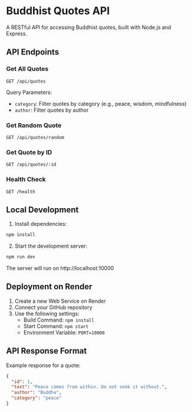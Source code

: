 # Buddhist Quotes API

A RESTful API for accessing Buddhist quotes, built with Node.js and Express.

## API Endpoints

### Get All Quotes
```
GET /api/quotes
```
Query Parameters:
- `category`: Filter quotes by category (e.g., peace, wisdom, mindfulness)
- `author`: Filter quotes by author

### Get Random Quote
```
GET /api/quotes/random
```

### Get Quote by ID
```
GET /api/quotes/:id
```

### Health Check
```
GET /health
```

## Local Development

1. Install dependencies:
```bash
npm install
```

2. Start the development server:
```bash
npm run dev
```

The server will run on http://localhost:10000

## Deployment on Render

1. Create a new Web Service on Render
2. Connect your GitHub repository
3. Use the following settings:
   - Build Command: `npm install`
   - Start Command: `npm start`
   - Environment Variable: `PORT=10000`

## API Response Format

Example response for a quote:
```json
{
  "id": 1,
  "text": "Peace comes from within. Do not seek it without.",
  "author": "Buddha",
  "category": "peace"
}
``` 